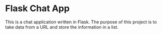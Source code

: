 # Flask Chat App

This is a chat application written in Flask.  The purpose of this project is to 
take data from a URL and store the information in a list.